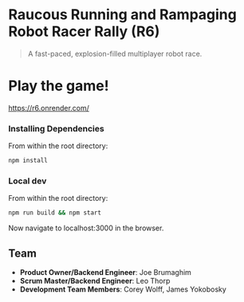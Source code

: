 # Raucous Running and Rampaging Robot Racer Rally (R6)

> A fast-paced, explosion-filled multiplayer robot race.



# Play the game!
https://r6.onrender.com/




### Installing Dependencies

From within the root directory:

```sh
npm install
```


### Local dev

From within the root directory:

```sh
npm run build && npm start
```
Now navigate to localhost:3000 in the browser.
## Team

  - __Product Owner/Backend Engineer__: Joe Brumaghim
  - __Scrum Master/Backend Engineer__: Leo Thorp
  - __Development Team Members__: Corey Wolff, James Yokobosky
